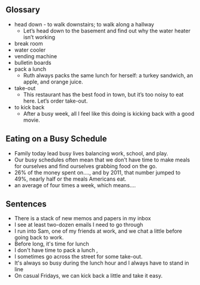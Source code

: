 ## Glossary
- head down - to walk downstairs; to walk along a hallway
	- Let’s head down to the basement and find out why the water heater isn’t working
- break room
- water cooler
- vending machine
- bulletin boards
- pack a lunch
	- Ruth always packs the same lunch for herself: a turkey sandwich, an apple, and orange juice.
- take-out
	- This restaurant has the best food in town, but it’s too noisy to eat here. Let’s order take-out.
- to kick back
	- After a busy week, all I feel like this doing is kicking back with a good movie.

## Eating on a Busy Schedule
- Family today lead busy lives balancing work, school, and play.
- Our busy schedules often mean that we don't have time to  make meals for ourselves and find ourselves grabbing food on the go.
- 26% of the money spent on...., and by 2011, that number jumped to 49%, nearly half or the meals Americans eat.
- an average of four times a week, which means....

## Sentences
- There is a stack of new memos and papers in my inbox
- I see at least two-dozen emails I need to go through
- I run into Sam, one of my friends at work, and we chat a little before going back to work.
- Before long, it's time for lunch
- I don't have time to pack a lunch ,
- I sometimes go across the street for some take-out.
- It's always so busy during the lunch hour and I always have to stand in line
- On casual Fridays, we can kick back a little and take it  easy.